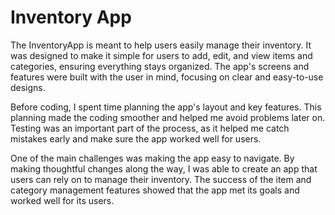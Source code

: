 # Inventory App

The InventoryApp is meant to help users easily manage their inventory. It was designed to make it simple 
for users to add, edit, and view items and categories, ensuring everything stays organized. The app's screens 
and features were built with the user in mind, focusing on clear and easy-to-use designs.

Before coding, I spent time planning the app's layout and key features. This planning made the coding smoother
and helped me avoid problems later on. Testing was an important part of the process, as it helped me catch 
mistakes early and make sure the app worked well for users.

One of the main challenges was making the app easy to navigate. By making thoughtful changes along the way, 
I was able to create an app that users can rely on to manage their inventory. The success of the item and 
category management features showed that the app met its goals and worked well for its users.
